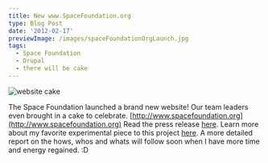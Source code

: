 ```yaml
---
title: New www.SpaceFoundation.org
type: Blog Post
date: '2012-02-17'
previewImage: /images/spaceFoundationOrgLaunch.jpg
tags:
  - Space Foundation
  - Drupal
  - there will be cake
---
```

![website cake](/images/websiteCake.jpg)

The Space Foundation launched a brand new website! Our team leaders even brought in a cake to celebrate. [http://www.spacefoundation.org](http://www.spacefoundation.org) Read the press release [here](http://www.spacefoundation.org/media/press-releases/space-foundation-launches-hot-new-website). Learn more about my favorite experimental piece to this project [here](http://www.spacefoundation.org/live-sun). A more detailed report on the hows, whos and whats will follow soon when I have more time and energy regained. :D
